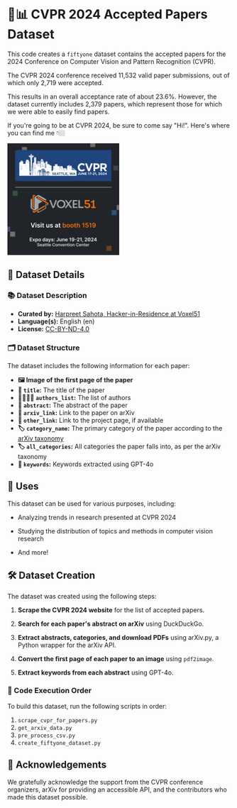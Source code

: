 # 📝📊 CVPR 2024 Accepted Papers Dataset

This code creates a `fiftyone` dataset contains the accepted papers for the 2024 Conference on Computer Vision and Pattern Recognition (CVPR). 

The CVPR 2024 conference received 11,532 valid paper submissions, out of which only 2,719 were accepted. 

This results in an overall acceptance rate of about 23.6%. However, the dataset currently includes 2,379 papers, which represent those for which we were able to easily find papers.

If you're going to be at CVPR 2024, be sure to come say "Hi!". Here's where you can find me 👇🏼

<img src="4.10.24_CVPR24_Social_AV.png" width="50%">

## 📄 Dataset Details

### 📚 Dataset Description

- **Curated by:** [Harpreet Sahota, Hacker-in-Residence at Voxel51](https://huggingface.co/harpreetsahota)
- **Language(s):** English (en)
- **License:** [CC-BY-ND-4.0](https://spdx.org/licenses/CC-BY-ND-4.0)

### 🗂️ Dataset Structure

The dataset includes the following information for each paper:

- **🖼️ Image of the first page of the paper**
- **📌 `title`:** The title of the paper
- **👨‍🔬👩‍🔬 `authors_list`:** The list of authors
- **📄 `abstract`:** The abstract of the paper
- **🔗 `arxiv_link`:** Link to the paper on arXiv
- **🔗 `other_link`:** Link to the project page, if available
- **🏷️ `category_name`:** The primary category of the paper according to the [arXiv taxonomy](https://arxiv.org/category_taxonomy)
- **🏷️ `all_categories`:** All categories the paper falls into, as per the arXiv taxonomy
- **🔑 `keywords`:** Keywords extracted using GPT-4o

## 🎯 Uses

This dataset can be used for various purposes, including:

- Analyzing trends in research presented at CVPR 2024

- Studying the distribution of topics and methods in computer vision research

- And more!

## 🛠️ Dataset Creation

The dataset was created using the following steps:

1. **Scrape the CVPR 2024 website** for the list of accepted papers.

2. **Search for each paper's abstract on arXiv** using DuckDuckGo.

3. **Extract abstracts, categories, and download PDFs** using arXiv.py, a Python wrapper for the arXiv API.

4. **Convert the first page of each paper to an image** using `pdf2image`.

5. **Extract keywords from each abstract** using GPT-4o.

### 🚀 Code Execution Order

To build this dataset, run the following scripts in order:

1. `scrape_cvpr_for_papers.py`
2. `get_arxiv_data.py`
3. `pre_process_csv.py`
4. `create_fiftyone_dataset.py`

## 🙏 Acknowledgements

We gratefully acknowledge the support from the CVPR conference organizers, arXiv for providing an accessible API, and the contributors who made this dataset possible.
